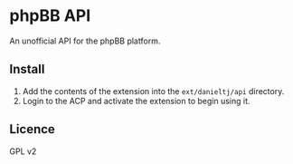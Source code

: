 # phpBB API

An unofficial API for the phpBB platform.

## Install

1. Add the contents of the extension into the `ext/danieltj/api` directory.
2. Login to the ACP and activate the extension to begin using it.

## Licence

GPL v2

